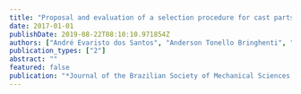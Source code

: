```yaml
---
title: "Proposal and evaluation of a selection procedure for cast parts"
date: 2017-01-01
publishDate: 2019-08-22T08:10:10.971854Z
authors: ["André Evaristo dos Santos", "Anderson Tonello Bringhenti", "Juliana Ilha Zimmermann", "Guilherme Ourique Verran", "Régis Kovacs Scalice", "Danielle Bond"]
publication_types: ["2"]
abstract: ""
featured: false
publication: "*Journal of the Brazilian Society of Mechanical Sciences and Engineering*"
---
```


